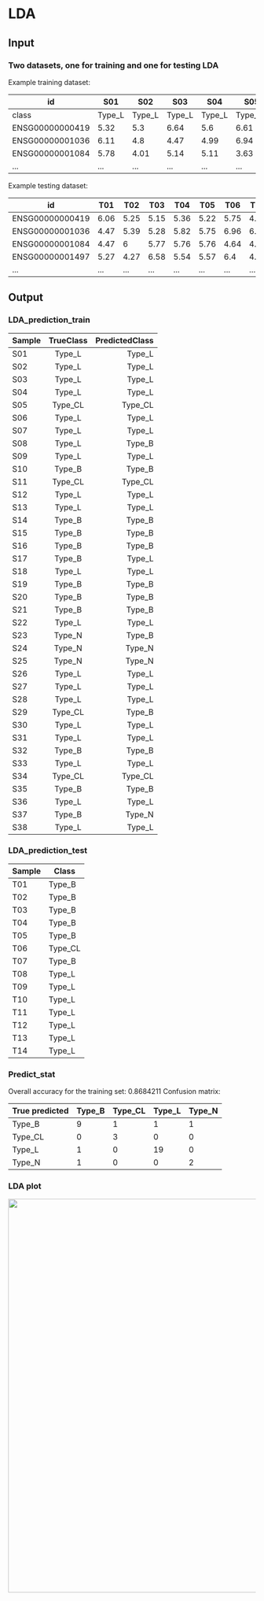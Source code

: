 # LDA

## Input 
### Two datasets, one for training and one for testing LDA
Example training dataset: 

<div class="scroll">  
  
|id |S01|S02|S03|S04|S05|S06|S07|S08|S09|S10|S11|S12|S13|S14|S15|S16|S17|S18|S19|S20|S21|S22|S23|S24|S25|S26|S27|S28|S29|S30|S31|S32|S33|S34|S35|S36|S37|S38|
|---|---|---|---|---|---|---|---|---|---|---|---|---|---|---|---|---|---|---|---|---|---|---|---|---|---|---|---|---|---|---|---|---|---|---|---|---|---|---|
|class|Type_L|Type_L|Type_L|Type_L|Type_CL|Type_L|Type_L|Type_L|Type_L|Type_B|Type_CL|Type_L|Type_L|Type_B|Type_B|Type_B|Type_B|Type_L|Type_B|Type_B|Type_B|Type_L|Type_N|Type_N|Type_N|Type_L|Type_L|Type_L|Type_CL|Type_L|Type_L|Type_B|Type_L|Type_CL|Type_B|Type_L|Type_B|Type_L|
|ENSG00000000419|5.32|5.3|6.64|5.6|6.61|5.24|6.66|6.62|6.41|5.19|6.16|7.29|4.78|6.14|5.66|5.8|6.2|4.69|6.5|5.49|7.29|5.23|5.63|4.82|5.64|6.07|4.79|6.25|5.19|5.8|4.63|5.98|6.19|4.97|4.15|5.82|6.4|4.67|
|ENSG00000001036|6.11|4.8|4.47|4.99|6.94|5|5.11|5.42|4.58|4.74|6.03|5.47|4.32|6.16|5.89|5.37|6.01|4.72|5.17|5.96|6.35|5.02|5.31|6.37|5.24|6.29|5.81|4.16|6.56|5.91|5.19|4|5.48|4.14|5.9|5.51|5.14|6.22|
|ENSG00000001084|5.78|4.01|5.14|5.11|3.63|5.93|4.11|3.68|3.23|5.01|5.81|4.5|5.17|5.61|6.19|5.02|6.79|5.97|4.77|5.85|4.78|4.27|6.8|6.25|4.5|5.08|5.21|4.24|4.12|6|4.16|3.19|4.29|3.95|5.26|6.63|4.38|6.38|
|...|...|...|...|...|...|...|...|...|...|...|...|...|...|...|...|...|...|...|...|...|...|...|...|...|...|...|...|...|...|...|...|...|...|...|...|...|...|...|
</div>  

Example testing dataset: 

|id |T01|T02|T03|T04|T05|T06|T07|T08|T09|T10|T11|T12|T13|T14|
|---|---|---|---|---|---|---|---|---|---|---|---|---|---|---|
|ENSG00000000419|6.06|5.25|5.15|5.36|5.22|5.75|4.79|6.01|6.39|7.71|5.7|5.85|5.34|5.07|
|ENSG00000001036|4.47|5.39|5.28|5.82|5.75|6.96|6.09|5.07|5.3|5.76|5.4|4.27|5.03|5.68|
|ENSG00000001084|4.47|6|5.77|5.76|5.76|4.64|4.07|4.52|4.16|3.24|4.35|2.49|5.89|4.37|
|ENSG00000001497|5.27|4.27|6.58|5.54|5.57|6.4|4.91|4.79|4.95|5.83|4.89|5.33|4.23|6.03|
|...|...|...|...|...|...|...|...|...|...|...|...|...|...|...|

## Output
### LDA_prediction_train

| Sample | TrueClass | PredictedClass |
|:-----|:-------:|-------------:|
|S01|Type_L|Type_L|
|S02|Type_L|Type_L|
|S03|Type_L|Type_L|
|S04|Type_L|Type_L|
|S05|Type_CL|Type_CL|
|S06|Type_L|Type_L|
|S07|Type_L|Type_L|
|S08|Type_L|Type_B|
|S09|Type_L|Type_L|
|S10|Type_B|Type_B|
|S11|Type_CL|Type_CL|
|S12|Type_L|Type_L|
|S13|Type_L|Type_L|
|S14|Type_B|Type_B|
|S15|Type_B|Type_B|
|S16|Type_B|Type_B|
|S17|Type_B|Type_L|
|S18|Type_L|Type_L|
|S19|Type_B|Type_B|
|S20|Type_B|Type_B|
|S21|Type_B|Type_B|
|S22|Type_L|Type_L|
|S23|Type_N|Type_B|
|S24|Type_N|Type_N|
|S25|Type_N|Type_N|
|S26|Type_L|Type_L|
|S27|Type_L|Type_L|
|S28|Type_L|Type_L|
|S29|Type_CL|Type_B|
|S30|Type_L|Type_L|
|S31|Type_L|Type_L|
|S32|Type_B|Type_B|
|S33|Type_L|Type_L|
|S34|Type_CL|Type_CL|
|S35|Type_B|Type_B|
|S36|Type_L|Type_L|
|S37|Type_B|Type_N|
|S38|Type_L|Type_L|

### LDA_prediction_test

|Sample|Class|
|------|-----|
|T01|Type_B|
|T02|Type_B|
|T03|Type_B|
|T04|Type_B|
|T05|Type_B|
|T06|Type_CL|
|T07|Type_B|
|T08|Type_L|
|T09|Type_L|
|T10|Type_L|
|T11|Type_L|
|T12|Type_L|
|T13|Type_L|
|T14|Type_L|

### Predict_stat

Overall accuracy for the training set: 0.8684211
Confusion matrix:

|True predicted|Type_B|Type_CL|Type_L|Type_N|
|--------------|------|-------|------|------|
|Type_B|9|1|1|1|
|Type_CL|0|3|0|0|
|Type_L|1|0|19|0|
|Type_N|1|0|0|2|

### LDA plot

<img src='https://vanngocthuyla.github.io/Data_Analysis/images/sequencing/LDA_plot.jpg' width="800">
